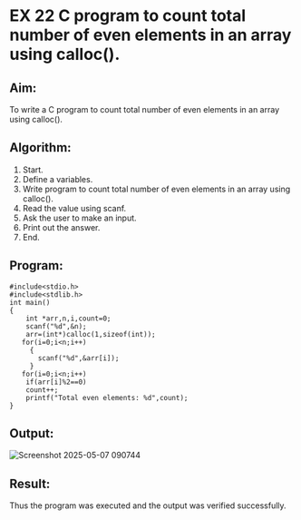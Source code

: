 # EX 22 C program to count total number of even elements in an array using calloc().
## Aim:
To write a C program to count total number of even elements in an array using calloc().

## Algorithm:
1. Start.
2. Define a variables.
3. Write program to count total number of even elements in an array using calloc().
4. Read the value using scanf.
5. Ask the user to make an input.
6. Print out the answer.
7. End.

## Program:
```
#include<stdio.h>
#include<stdlib.h>
int main()
{
    int *arr,n,i,count=0;
    scanf("%d",&n);
    arr=(int*)calloc(1,sizeof(int));
   for(i=0;i<n;i++)
     {
       scanf("%d",&arr[i]);
     }
   for(i=0;i<n;i++)
    if(arr[i]%2==0)
    count++;
    printf("Total even elements: %d",count);
}
```

## Output:

![Screenshot 2025-05-07 090744](https://github.com/user-attachments/assets/2f257c39-c25f-485f-8b0a-7dc2041403ef)

## Result:
Thus the program was executed and the output was verified successfully.
